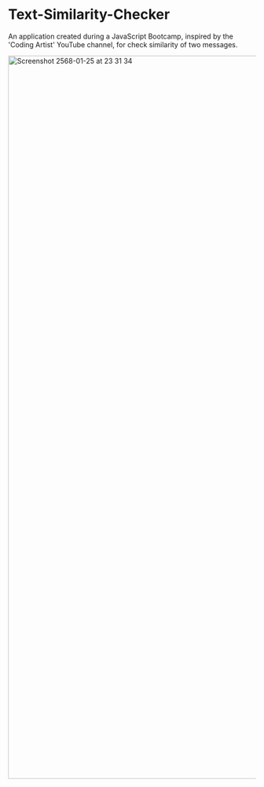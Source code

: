 # Text-Similarity-Checker
An application created during a JavaScript Bootcamp, inspired by the 'Coding Artist' YouTube channel, for check similarity of two messages.

<img width="1470" alt="Screenshot 2568-01-25 at 23 31 34" src="https://github.com/user-attachments/assets/60c911ed-8ba3-4097-9ce5-8c11f63231aa" />
